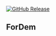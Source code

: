 [![GitHub Release](https://github.com/tcfev/fordem-app/actions/workflows/github-release.yml/badge.svg)](https://github.com/tcfev/fordem-app/actions/workflows/github-release.yml)

## ForDem
